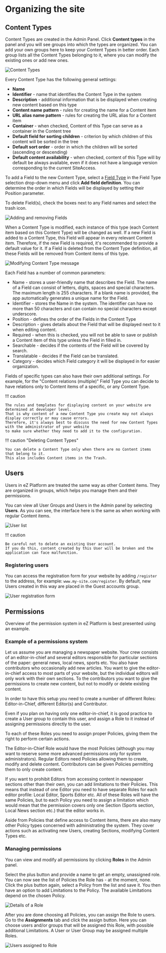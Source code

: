 # Organizing the site

## Content Types

Content Types are created in the Admin Panel.
Click **Content types** in the panel and you will see groups into which the types are organized.
You can add your own groups here to keep your Content Types in better order.
Each group lists all the Content Types belonging to it, where you can modify the existing ones or add new ones.

![Content Types](img/content_types.png "Content Types")

Every Content Type has the following general settings:

- **Name**
- **Identifier** - name that identifies the Content Type in the system
- **Description** - additional information that is be displayed when creating new content based on this type
- **Content name pattern** - rules for creating the name for a Content item
- **URL alias name pattern** - rules for creating the URL alias for a Content item
- **Container** - when checked, Content of this Type can serve as a container in the Content tree
- **Default field for sorting children** - criterion by which children of this content will be sorted in the tree
- **Default sort order** - order in which the children will be sorted (ascending or descending)
- **Default content availability** - when checked, content of this Type will by default be always available,
even if it does not have a language version corresponding to the current SiteAccess.

To add a Field to the new Content Type, select a [Field Type](content_model.md#fields-and-field-types)
in the Field Type selection drop-down menu and click **Add field definition**.
You can determine the order in which Fields will be displayed by setting their Position parameter.

To delete Field(s), check the boxes next to any Field names and select the trash icon.

![Adding and removing Fields](img/add_field.png "Adding and removing Fields")

When a Content Type is modified, each instance of this type (each Content item based on this Content Type) will be changed as well.
If a new Field is added to a Content Type, this Field will appear in every relevant Content item.
Therefore, if the new Field is required, it's recommended to provide a default value for it.
If a Field is deleted from the Content Type definition, all these Fields will be removed from Content items of this type.

![Modifying Content Type message](img/notification_ct.png "Modifying Content Type message")

Each Field has a number of common parameters:

- Name - stores a user-friendly name that describes the Field.
The name of a Field can consist of letters, digits, spaces and special characters.
The maximum length is 255 characters. If a blank name is provided, the app automatically generates a unique name for the Field.
- Identifier - stores the Name in the system. The identifier can have no more than 50 characters
and can contain no special characters except underscore.
- Position - defines the order of the Fields in the Content Type
- Description - gives details about the Field that will be displayed next to it when editing content.
- Required - when this is checked, you will not be able to save or publish a Content item of this type unless the Field in filled in.
- Searchable - decides if the contents of the Field will be covered by search.
- Translatable - decides if the Field can be translated.
- Category - decides which Field category it will be displayed in for easier organization.

Fields of specific types can also have their own additional settings.
For example, for the "Content relations (multiple)" Field Type you can decide
to have relations only to Content items of a specific, or any Content Type.

!!! caution

    The rules and templates for displaying content on your website are determined at developer level.
    That is why content of a new Content Type you create may not always display correctly or may cause errors.
    Therefore, it's always best to discuss the need for new Content Types with the administrator of your website
    to make sure whether they need to add it to the configuration.

!!! caution "Deleting Content Types"

    You can delete a Content Type only when there are no Content items that belong to it.
    This also includes Content items in the Trash.

## Users

Users in eZ Platform are treated the same way as other Content items.
They are organized in groups, which helps you manage them and their permissions.

You can view all User Groups and Users in the Admin panel by selecting **Users**.
As you can see, the interface here is the same as when working with regular Content items.

![User list](img/users.png "User list")

!!! caution

    Be careful not to delete an existing User account.
    If you do this, content created by this User will be broken and the application can face malfunction.

### Registering users

You can access the registration form for your website by adding `/register` to the address,
for example: `www.my-site.com/register`. By default, new Users created in this way are placed in the Guest accounts group.

![User registration form](img/register_user.png "User registration form")

## Permissions

Overview of the permission system in eZ Platform is best presented using an example.

### Example of a permissions system

Let us assume you are managing a newspaper website. Your crew consists of an editor-in-chief
and several editors responsible for particular sections of the paper: general news, local news, sports etc.
You also have contributors who occasionally add new articles.
You want to give the editor-in-chief access to most parts of your website,
but the individual editors will only work with their own sections.
To the contributors you want to give the permissions to create new content, but not to modify or delete existing content.

In order to have this setup you need to create a number of different Roles: Editor-in-Chief, different Editor(s) and Contributor.

Even if you plan on having only one editor-in-chief, it is good practice to create a User group to contain this user,
and assign a Role to it instead of assigning permissions directly to the user.

To each of these Roles you need to assign proper Policies, giving them the right to perform certain actions.

The Editor-in-Chief Role would have the most Policies (although you may want to reserve some more advanced permissions only for system administrators).
Regular Editors need Policies allowing them to create, modify and delete content.
Contributors can be given Policies permitting them to only create content.

If you want to prohibit Editors from accessing content in newspaper sections other than their own, you can add limitations to their Policies.
This means that instead of one Editor you need to have separate Roles for each editor profile:
Local Editor, Sports Editor etc. All of these Roles will have the same Policies,
but to each Policy you need to assign a limitation which would mean that the permission covers only one Section
(Sports section, Local News section etc.) that the editor works in.

Aside from Policies that define access to Content items, there are also many other Policy types concerned with administrating the system.
They cover actions such as activating new Users, creating Sections, modifying Content Types etc.

### Managing permissions

You can view and modify all permissions by clicking **Roles** in the Admin panel.

Select the plus button and provide a name to get an empty, unassigned role.
You can now see the list of Policies the Role has - at the moment, none.
Click the plus button again, select a Policy from the list and save it.
You then have an option to add Limitations to the Policy. The available Limitations depend on the chosen Policy.

![Details of a Role](img/role_details.png "Details of a Role")

After you are done choosing all Policies, you can assign the Role to users.
Go to the **Assignments** tab and click the assign button.
Here you can choose users and/or groups that will be assigned this Role, with possible additional Limitations.
A User or User Group may be assigned multiple Roles.

![Users assigned to Role](img/users_assigned.png "Users assigned to Role")
